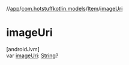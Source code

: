 //[app](../../../index.md)/[com.hotstuffkotlin.models](../index.md)/[Item](index.md)/[imageUri](image-uri.md)

# imageUri

[androidJvm]\
var [imageUri](image-uri.md): [String](https://kotlinlang.org/api/latest/jvm/stdlib/kotlin/-string/index.html)?
